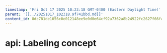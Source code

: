 ```yaml
---
timestamp: 'Fri Oct 17 2025 10:23:18 GMT-0400 (Eastern Daylight Time)'
parent: '[[../20251017_102318.9f741bbd.md]]'
content_id: 8dc781de1056c0e012148ee9e0d0e64cf92a7362a8b24922fc2627f66f4046fc
---
```


# api: Labeling concept
